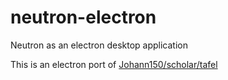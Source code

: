 # neutron-electron
Neutron as an electron desktop application

This is an electron port of [Johann150/scholar/tafel](https://github.com/Johann150/scholar/tree/master/tafel)
